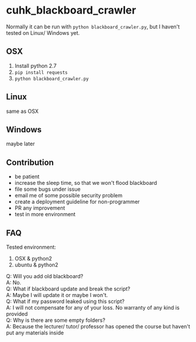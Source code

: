 # cuhk_blackboard_crawler

Normally it can be run with `python blackboard_crawler.py`, but I haven't tested on Linux/ Windows yet.

## OSX

1. Install python 2.7 
2. `pip install requests`
3. `python blackboard_crawler.py`

## Linux

same as OSX

## Windows

maybe later

## Contribution
* be patient
* increase the sleep time, so that we won't flood blackboard
* file some bugs under issue
* email me of some possible security problem
* create a deployment guideline for non-programmer
* PR any improvement
* test in more environment

## FAQ

Tested environment:  

1. OSX & python2
2. ubuntu & python2

Q: Will you add old blackboard?  
A: No.  
Q: What if blackboard update and break the script?  
A: Maybe I will update it or maybe I won't.  
Q: What if my password leaked using this script?   
A: I will not compensate for any of your loss. No warranty of any kind is provided  
Q: Why is there are some empty folders?  
A: Because the lecturer/ tutor/ professor has opened the course but haven't put any materials inside  